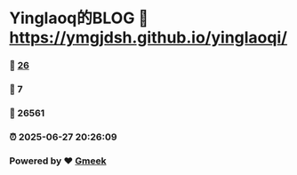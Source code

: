 # Yinglaoq的BLOG :link: https://ymgjdsh.github.io/yinglaoqi/ 
### :page_facing_up: [26](https://ymgjdsh.github.io/yinglaoqi//tag.html) 
### :speech_balloon: 7 
### :hibiscus: 26561 
### :alarm_clock: 2025-06-27 20:26:09 
### Powered by :heart: [Gmeek](https://github.com/Meekdai/Gmeek)
